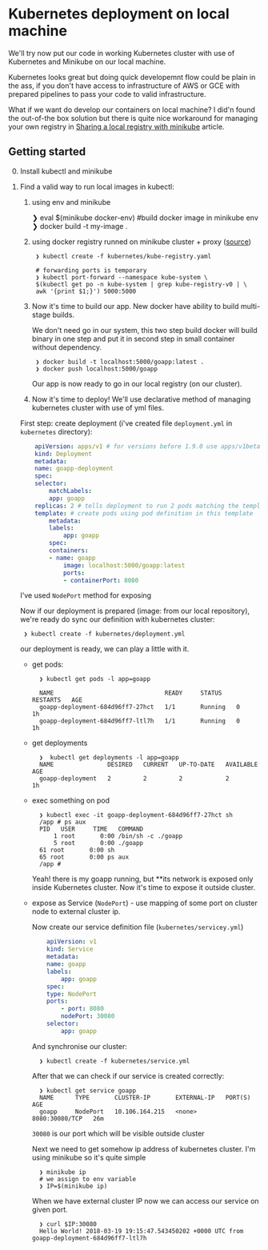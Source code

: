 # Kubernetes deployment on local machine

We'll try now put our code in working Kubernetes cluster with use of Kubernetes and Minikube on our local machine.

Kubernetes looks great but doing quick developemnt flow could be plain in the ass, if you don't have access to infrastructure of AWS or GCE with prepared pipelines to pass your code to valid infrastructure.

What if we want do develop our containers on local machine? I did'n found the out-of-the box solution but there is quite nice workaround for managing your own registry in [Sharing a local registry with minikube](https://blog.hasura.io/sharing-a-local-registry-for-minikube-37c7240d0615) article.


## Getting started

0. Install kubectl and minikube
1. Find a valid way to run local images in kubectl:

    1. using env and minikube

        ❯ eval $(minikube docker-env)
        #build docker image in minikube env
        ❯ docker build -t my-image .

    2. using docker registry runned on minikube cluster + proxy
     ([source](https://blog.hasura.io/sharing-a-local-registry-for-minikube-37c7240d0615))

            ❯ kubectl create -f kubernetes/kube-registry.yaml

            # forwarding ports is temporary
            ❯ kubectl port-forward --namespace kube-system \
            $(kubectl get po -n kube-system | grep kube-registry-v0 | \
            awk '{print $1;}') 5000:5000


    3. Now it's time to build our app. New docker have ability to build multi-stage builds.

        We don't need go in our system, this two step build docker will build binary in one step and put it in second step in small container without dependency.


            ❯ docker build -t localhost:5000/goapp:latest .
            ❯ docker push localhost:5000/goapp

        Our app is now ready to go in our local registry (on our cluster).

    4. Now it's time to deploy! We'll use declarative method of managing kubernetes cluster with use of yml files.

    First step: create deployment (i've created file `deployment.yml` in `kubernetes` directory):

    ```yml
        apiVersion: apps/v1 # for versions before 1.9.0 use apps/v1beta2
        kind: Deployment
        metadata:
        name: goapp-deployment
        spec:
        selector:
            matchLabels:
            app: goapp
        replicas: 2 # tells deployment to run 2 pods matching the template
        template: # create pods using pod definition in this template
            metadata:
            labels:
                app: goapp
            spec:
            containers:
            - name: goapp
                image: localhost:5000/goapp:latest
                ports:
                - containerPort: 8080
    ```

    I've used `NodePort` method for exposing

    Now if our deployment is prepared (image: from our local repository), we're ready do sync our definition with kubernetes cluster:

        ❯ kubectl create -f kubernetes/deployment.yml

    our deployment is ready, we can play a little with it.

    - get pods:

            ❯ kubectl get pods -l app=goapp

            NAME                               READY     STATUS    RESTARTS   AGE
            goapp-deployment-684d96ff7-27hct   1/1       Running   0          1h
            goapp-deployment-684d96ff7-ltl7h   1/1       Running   0          1h

    - get deployments

            ❯  kubectl get deployments -l app=goapp
            NAME               DESIRED   CURRENT   UP-TO-DATE   AVAILABLE   AGE
            goapp-deployment   2         2         2            2           1h

    - exec something on pod

            ❯ kubectl exec -it goapp-deployment-684d96ff7-27hct sh
            /app # ps aux
            PID   USER     TIME   COMMAND
                1 root       0:00 /bin/sh -c ./goapp
                5 root       0:00 ./goapp
            61 root       0:00 sh
            65 root       0:00 ps aux
            /app #

        Yeah! there is my goapp running, but **its network is exposed only inside Kubernetes cluster. Now it's time to expose it outside cluster.

    - expose as Service (`NodePort`) - use mapping of some port on cluster node to external cluster ip.

        Now create our service definition file (`kubernetes/servicey.yml`)

        ```yml
            apiVersion: v1
            kind: Service
            metadata:
            name: goapp
            labels:
                app: goapp
            spec:
            type: NodePort
            ports:
                - port: 8080
                nodePort: 30080
            selector:
                app: goapp
        ```

        And synchronise our cluster:

            ❯ kubectl create -f kubernetes/service.yml

        After that we can check if our service is created correctly:

            ❯ kubectl get service goapp
            NAME      TYPE       CLUSTER-IP       EXTERNAL-IP   PORT(S)          AGE
            goapp     NodePort   10.106.164.215   <none>        8080:30080/TCP   26m

        `30080` is our port which will be visible outside cluster


        Next we need to get somehow ip address of kubernetes cluster. I'm using minikube so it's quite simple

            ❯ minikube ip
            # we assign to env variable
            ❯ IP=$(minikube ip)


        When we have external cluster IP now we can access our service on given port.

            ❯ curl $IP:30080
            Hello World! 2018-03-19 19:15:47.543450202 +0000 UTC from goapp-deployment-684d96ff7-ltl7h